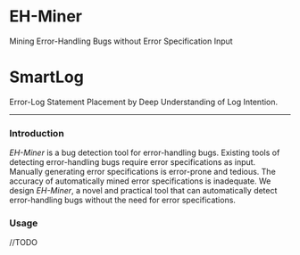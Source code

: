 # EH-Miner
Mining Error-Handling Bugs without Error Specification Input




# SmartLog
Error-Log Statement Placement by Deep Understanding of Log Intention.

---

### Introduction
*EH-Miner* is a bug detection tool for error-handling bugs. Existing tools of detecting error-handling bugs require error specifications as input. Manually generating error specifications is error-prone and tedious. The accuracy of automatically mined error specifications is inadequate. We design *EH-Miner*, a novel and practical tool that can automatically detect error-handling bugs without the need for error specifications.

### Usage

//TODO
